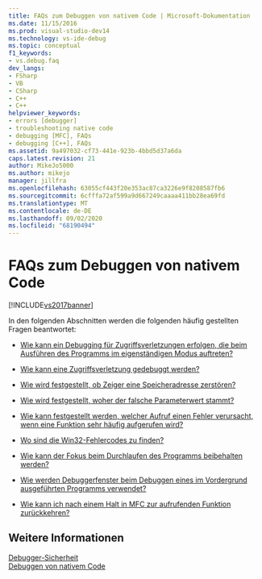 ```yaml
---
title: FAQs zum Debuggen von nativem Code | Microsoft-Dokumentation
ms.date: 11/15/2016
ms.prod: visual-studio-dev14
ms.technology: vs-ide-debug
ms.topic: conceptual
f1_keywords:
- vs.debug.faq
dev_langs:
- FSharp
- VB
- CSharp
- C++
- C++
helpviewer_keywords:
- errors [debugger]
- troubleshooting native code
- debugging [MFC], FAQs
- debugging [C++], FAQs
ms.assetid: 9a497032-cf73-441e-923b-4bbd5d37a6da
caps.latest.revision: 21
author: MikeJo5000
ms.author: mikejo
manager: jillfra
ms.openlocfilehash: 63055cf443f20e353ac87ca3226e9f8208587fb6
ms.sourcegitcommit: 6cfffa72af599a9d667249caaaa411bb28ea69fd
ms.translationtype: MT
ms.contentlocale: de-DE
ms.lasthandoff: 09/02/2020
ms.locfileid: "68190494"
---
```

# <a name="debugging-native-code-faqs"></a>FAQs zum Debuggen von nativem Code
[!INCLUDE[vs2017banner](../includes/vs2017banner.md)]

In den folgenden Abschnitten werden die folgenden häufig gestellten Fragen beantwortet:  
  
- [Wie kann ein Debugging für Zugriffsverletzungen erfolgen, die beim Ausführen des Programms im eigenständigen Modus auftreten?](../debugger/how-can-i-debug-access-violations-when-running-my-program-outside-the-debugger-q.md)  
  
- [Wie kann eine Zugriffsverletzung gedebuggt werden?](../debugger/how-can-i-debug-an-access-violation-q.md)  
  
- [Wie wird festgestellt, ob Zeiger eine Speicheradresse zerstören?](../debugger/how-can-i-find-out-if-my-pointers-corrupt-a-memory-address-q.md)  
  
- [Wie wird festgestellt, woher der falsche Parameterwert stammt?](../debugger/how-can-i-find-out-who-is-passing-a-wrong-parameter-value-q.md)  
  
- [Wie kann festgestellt werden, welcher Aufruf einen Fehler verursacht, wenn eine Funktion sehr häufig aufgerufen wird?](../debugger/when-calling-a-function-hundreds-of-times-how-do-i-know-which-call-failed-q.md)  
  
- [Wo sind die Win32-Fehlercodes zu finden?](../debugger/where-can-i-look-up-win32-error-codes-q.md)  
  
- [Wie kann der Fokus beim Durchlaufen des Programms beibehalten werden?](../debugger/how-can-i-keep-focus-when-stepping-through-my-program-q.md)  
  
- [Wie werden Debuggerfenster beim Debuggen eines im Vordergrund ausgeführten Programms verwendet?](../debugger/how-can-i-use-debugger-windows-while-debugging-a-foreground-program-q.md)  
  
- [Wie kann ich nach einem Halt in MFC zur aufrufenden Funktion zurückkehren?](../debugger/how-to-get-back-to-the-function-that-called-mfc-if-halted.md)  
  
## <a name="see-also"></a>Weitere Informationen  
 [Debugger-Sicherheit](../debugger/debugger-security.md)   
 [Debuggen von nativem Code](../debugger/debugging-native-code.md)
